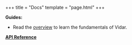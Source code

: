 +++
title = "Docs"
template = "page.html"
+++

**Guides:**
- Read the [overview](docs/overview.md) to learn the fundamentals of
  Vidar.

[**API Reference**](docs/api)
